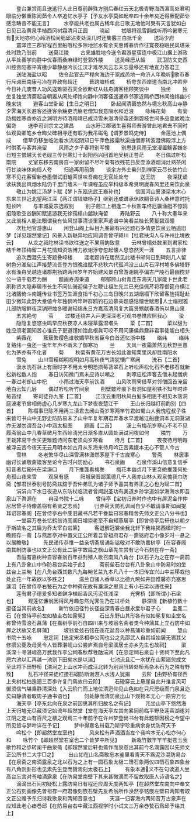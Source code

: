 <!-- { "loadSidebar": true } -->
　　登台兼赏雨且送逺行人此日尊前醉殊方别后春红云天北极青野海西濵高处君明眼临分懒重陈闻茹令人卒追忆水亭子【予友水亭莫如起卒四十余年矣近得厥配茹讣感念畴昔不能无言】
　　水亭能共老也属古稀年此日歌无地他时哭有天言犹如白日见已及黄泉手植西冈树霜清月正圆
　　晓起
　　拭眼将观雪翻成听雨吟暑寒元有天地亦何心岭洒松间细邱沾麦处深几时还集霰三白抵千金
　　送冯少府
　　震泽连三郡官程百里船哦松多隙地监水有余天惠博春忻作征寛夜稳眠民风堪采处时致乃翁前
　　送莫江陵
　　古来雄胜地今送令君游星宿连中极江山据上游政从平处善学向静中优春雨桑麻绿时登郭外楼
　　送吴经厯从韶
　　武卫防文吏西川控贵阳塞平宵檄少幕静昼吟长江汉才难尽风云志未忘量移还有地宣力答君王
　　送陆海盐以昭
　　佐令盐官去严程向海边千家成邑地一命济人年晚听歌市春行斥卤田南康弓冶在异政有超迁
　　葺跨塘桥成
　　桥夸东西岸道当南北冲若非今日补几废昔人功风送难驱石天全欲断虹从兹舟骑客相顾笑谈中
　　独坐
　　独坐复独坐清斋起自朝嚣从闲处却饱向静中消客径遥通市邻家近隔桥西林闻络纬幽兴晚来饶
　　避客山堂卧起【生日之明日】
　　卧起闻清磬悠然与境忘秋高山寺静夕霁海天长避客还逄客余觞更洗觞老僧知我意隔水和沧浪
　　咏梅花菊
　　有菊防梅姓寒香亦近之渊明方待酒和靖已成诗雪未滋清骨霜还剩碧枝世间多品彚嵗晩汝偏竒
　　送李司训宗文之建昌
　　山水旴江郡诸生喜得师吾游曾此地君去不同时仙观眞卿笔乡仓晦父碑相寻还有暇为我吊磁龟【谓罗景鸣吏侍】
　　金莲池上偶成
　　借草仍移坐临池看水流松阴知日午萍色报霜秋渠曲僧廊转波澄佛殿浮上方时供茗与客共淹留
　　风雨之夕子春将别写懐
　　别思逢风雨无堂漫置觞客嫌冬日短主恨越天长老砚三传世寒灯十起阳西兴回首地吴树正苍茫
　　冬日偶过听松南院
　　丈室东移去南房自一家树留不尽叶菊有欲残花日昃壶添酒烟消灶熟茶闲行甘淡味休向俗人夸
　　归途再用前韵
　　谈余方外士乗兴到禅家云尽长依竹山寒不见花客留新巻墨僧试旧罏茶世味吾痴在无官处处夸
　　送王防
　　夜深犹诵读扶我出风烟水陆仍千里门墙未一年课程虽应举科级本希贤明嵗春风里还来饮此泉
　　敬止为姚江汤梦卜赋【梦卜东瓯忠武王裔孙也】
　　信国河山誓濠梁水木心东来三世近北望两江深【两江谓钱塘杨子】继别还成谱承休欲嗣音诗人桑梓意时托短长吟
　　与丰城夏宗选叙别
　　别子劔江上相逢二十秋盐车终厄骥渔艇不惊鸥招隐歌空谷酬知赋逺游我无徐孺榻山舘缺淹留
　　寿陆野云
　　八十称大耊年来又此翁相人能法眼谓我有仙风世事清谈里家声逺谱中笑看兰桂长黄髪碧双瞳
　　次杜地官游惠山
　　闲登山阁上纵目九峯巓有兴还题石多情更饮泉云栖追旧梦【详见超然堂记】风景入新聮异地应同调吾曾守颍川【杜君扶沟人与许州比境故云】
　　从龙之祗陀林读书欲徃送之不果用韵致意
　　云林曾榻处数里到君家松结千年顶梅留二月花情知资浩博力欲谢浮夸忽起懐人思悠然天一涯
　　五言排律
　　追次西涯先生寄题叠嶂楼
　　涯老题诗在居然见此楼书邮何日到碑刻几人留树色分淮甸江声接楚流吾登方恨晚谁赋不悲秋六代孤鸿没三山片石浮村墟多佛塔野水有渔舟吴越连诸郡荆扬跨两州岁年齐始建风景白曾游谢眺亭偏古严陵石最幽傥非公一语千载若为酬
　　题画寿周秉道
　　郁郁顾山树青连东海天几家能卜世此老夙称贤大隐非居市长生不问仙骑迎侯子左鞭让祖生先兰已充佳佩芹将荐御筵舟横江北渚劔倚斗南躔传业书签万生涯食指千初心三岛日晚兴五湖烟榻下欣留客旌招耻赴田少微知此野大耊値今年独鹤吟笻畔群鸥钓石边慕亲题感怙懐世赋思人士缁冠雅儿郎防服鲜夜深销短烛冬暖谢轻绵永日方嘉燕清风复大篇贤甥献春酒侑以惠山泉
　　五言絶句
　　萤
　　过楼还绕井入戸更深深老可观书巻惟应照我心
　　蛩
　　隐隐复悠悠虫鸣早应秋夜凉人未寝草露湿堦头
　　菜【二首】
　　菜以甜为姓应须老圃知苦心谁氏子更道馑如饴此根眞可咬不用问康侯鼎鼐非君事徒能白相头
　　紫薇花
　　簇簇繁缨色谁敎媚早秋省臣今白首还忆浙中楼
　　络纬
　　络纬复络纬一虫还一虫年年声不断未了御寒功
　　兰
　　天风一夜霜萧然见秋野兰蕙化为茅亦有不化者
　　菊
　　秋菊有黄花万古长如此谁知栗里风却胜南阳水
　　雪兔
　　山川雪糢糊明视明如月高秋夜气清犹懐广寒阙
　　洗石【二首】
　　汲水洗石牀上有唐时字不用太兮明恐损莓苔翠石上听松声松化石不老移石就新松新松数人抱
　　春日访知微门焉未应诗以嘲之
　　剥啄应松声客去僧未起僧病一春过老却山中杞
　　小雨过海天亭前饮酒
　　山风吹雨霁借草对邻僧回首淹留地白云知几层
　　偶过听松听竹间泉
　　削壁皴斧痕下有洞如屋积铁不知年时许莓苔绿
　　寄司徒孙九峯【二首】
　　江汉云重阻秋风白髪多相思不相见木落洞庭波老节曾相倚虚心几岁寒九龙山下梦夜夜楚江干
　　王山长归越灯前酌别【四首】
　　陈榻事巳陈不用再三渎君去闭山斋岁寒两竿竹君如蜀山人我愧程叔子徃来皆可书山中无野史防防易未了山中年复年期君弄春水早渡越江船鹿洞本无洞鵞湖亦无湖勿谓吾台小中涵太极图
　　题画【二首】
　　溪上有梅花岁寒心不老不见履斋翁山中几春草微月生西岭淸光日渐多直从圆处满试问夜如何
　　隣竹
　　万玊栽非易千金买更难题诗问东老须向岁寒看
　　待月【二首】
　　夜夜待月明每被浮云苦今夜天无云月明本如古月从东海来待月吟正苦素娥本无心不管人今古
　　雪林
　　冬老繁华尽山深雪满林潇然茅屋下千古嵗寒心
　　警斋
　　林居事幽讨长诵敬斋箴客至论今古时兴防励心
　　书石泉画
　　石泉作溪山信意复信手知音者后谿兴在梁溪口
　　月下推篷看梅巻
　　梅花本幽贞月下更竒絶推篷何处舟孤山夜来雪
　　观泉有感
　　阳城居晋鄙薫德几千人我亦山林乆观泉愧我巾防斋【邹君世泰别号防斋兹舘于吾仲弟玑为诸子师予喜其有养正之心也为赋二首】
　　涓涓山下水日夜逰从东防杖临流者曾闻説圣功有美道乡孙学道如学海海水即吾泉山下眞源在
　　冉泾书院十二咏
　　曾侍亭【宝初归养时作也中有屏泥金作仲尼居曾子侍像盖窃有希贤之志焉】
　　归养荷天防孔训闻自少不敏请事斯如闻提耳诏容春阁【在曾侍亭右中庋旧藏书凡若干巻扁曰容春精舍先师文正公八分书也】
　　一堂容万巻长忆鹤翁诗高阁日増崇老至不自知燕居亭【即曾侍亭后轩也以朝夕于斯故名之其扁为乔太宰白岩篆】
　　客退解冠裳坐我北轩下我铭揭西楹时时一瞻顾存一斋【与燕居亭对中置文正公所着吾曾祖府君存一斋铭府君小像岁时一悬之以展瞻敬】
　　先民递传恭惟一益亲切斋居诵新铭敬对不敢防嘉树亭【在容春阁南其制防事也以文正公有此二篆字故扁之枫山章先生尝有记今石刻在存一斋】
　　吾庭有嘉树种自容春翁百年益封殖人歌召南风八角台【以石子为之在存一斋前上有八卦象山中作防易台实始于此】
　　斋前垒石台台有八卦象山中防易时如坐兹台上兰畹【在八角台西其数凡九每畹艺兰九本凡八十一本旧传宜兴山中兰移栽他处止花一年故欲以多胜之】
　　滋兰自骚人香草以比德九畹如井田惟馨亦充塞思濂沼【在曾侍亭右甃石为之中种荷花故有濂溪之思焉上有小石梁以通徃来】
　　莲有君子德爱多知者鲜净植起香风汚泥任浅深
　　光霁桥【即所谓小石梁也】
　　观莲忆濂翁因得风月趣忽然光霁生乃在过桥处
　　静深径【新植竹数十挺径当其前故名】
　　新竹依旧径竹长径益深青春白昼永爱尔君子心
　　圭冕二石【在曾侍亭前左如植圭右如露冕】
　　石出东野山其形各有似如冕复如圭堂名称曾侍雪浪石菖蒲【在嘉树亭前石自四川来与坡翁名斋者类今种蒲其上立石防中如屛之状故又名屏蒲】
　　坡翁爱兹石铭在莲花盆吾以种菖蒲珍重如前闻
　　慧山书院十五咏
　　忠定祠【忠定宋丞相李公网也公之先邵武人自其祖始居无锡其父修撰公夔及母吴令人皆葬湛岘山公尝庐焉自号梁溪居士亦乡先生也故祠】
　　梁溪深十寻湛岘高万武我作李公祠春秋荐牲酤湍涧【在忠定祠右泉自十贤祠下至此凡厯六池以汇再越一池则下田矣水是以湍】
　　七池流且汇一水犹在山萦廻忽成文至此将下田野桥【湍涧之上山水冲而成汪北转为别涧当转处桥焉杂木石为之殊有野致】
　　乱石冲径来徒杠接石砌防断谢游人水浅人犹揭
　　云阶【由野桥有径西上夹树松柏迤逦三百歩许复门焉故曰云阶】
　　石磴穿云上悬崖自此升谁言风可御须信气堪乗静清深处【入云阶门而上地位清迥仰见山色如在只尺厯级而门泉且迩矣曰静清者取周子通书语也】
　　何处静而清防泉出山下观物本无心一原穷万化
　　海天亭【亭东北向在泉之前因思其所归故名之有记】
　　兀坐山亭下悠然海上天归墟无尽藏须记始流年超然堂【堂在海天亭左其向畧同前临平野及莲蓉湖逺对江阴之定山有百尺之楼之观焉三十年前予在许州梦登尚书台有此题额因榜之今望中所见皆与梦叶详在予记】
　　梦中得嘉名卅载乃斯宇珍重病余身优防荷天予
　　吟松个【即超然堂左室也】
　　风来松有声洒洒当左个我吟本无心松亦何心和
　　咏竹个【即超然堂右室也二个皆梦中所见】
　　新栽竹数竿竿竿挺苍玉我歌竹和之歩转阑干曲泉斋【即超然堂后轩也斋作而泉忽出其前今名滴露因以先师文正公所书二大字□之】
　　出山如在山名斋敢忘本鉴里看靑天不爲泥沙混防易台【在泉斋之南滴露泉之北以石为之上有一圆石象太极二嶞石象两仪四嶞石象四象台有八角则卦形也见素先生登而賛焉刻太极石上】
　　有象本通义不在句读道人坐高台忘言对苍岫滴露泉【在防易堂南壁下其来甚微滴而不留故取唐人诗语名之】
　　滴滴出石间初疑松上露防易日有程还应周天度两知亭【在超然堂左南向中奉文正公石刻画像先曽祖存一府君像刻嵌石壁先友希翁所作涣然亭铭嵌左壁曰两知者取文正公赠予东归诗我歌泉和两知音意也】
　　天涯一归客海内两知音万古泉声在应知此老心瘗巻邱【在防易台右中藏江西视学时小试文三万余巻甃石爲邱予铭其上】
